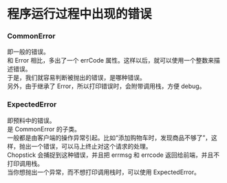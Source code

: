 # 程序运行过程中出现的错误
### CommonError
即一般的错误。  
和 Error 相比，多出了一个 errCode 属性。这样以后，就可以使用一个整数来描述错误。  
于是，我们就容易判断被抛出的错误，是哪种错误。  
另外，由于继承了 Error，所以打印错误时，会附带调用栈，方便 debug。  

### ExpectedError
即预料中的错误。  
是 CommonError 的子类。  
一般都是由客户端的操作异常引起。比如“添加购物车时，发现商品不够了”，这样，抛出一个错误，可以马上终止对这个请求的处理。  
Chopstick 会捕捉到这种错误，并且把 errmsg 和 errcode 返回给前端，并且不打印调用栈。  
当你想抛出一个异常，而不想打印调用栈时，可以使用 ExpectedError。  
